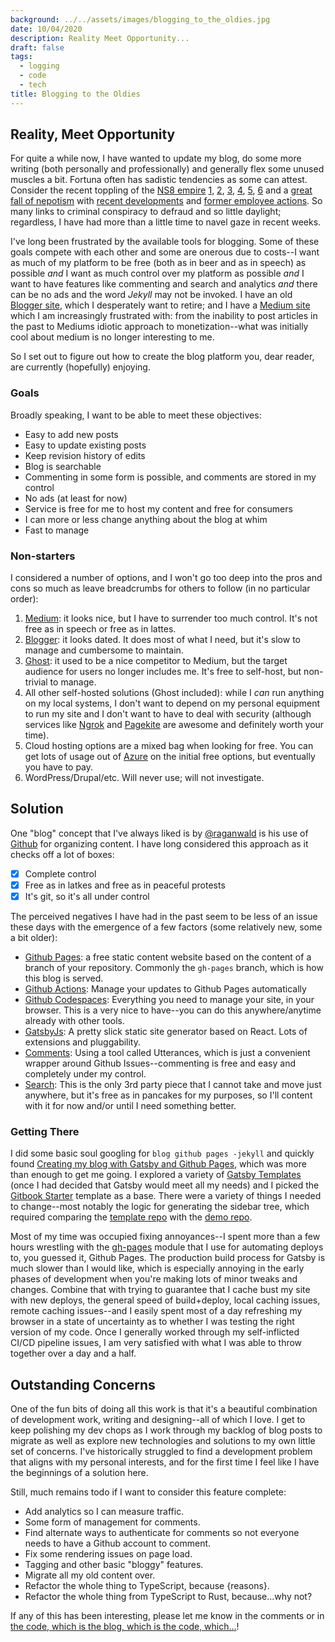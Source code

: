 ```yaml
---
background: ../../assets/images/blogging_to_the_oldies.jpg
date: 10/04/2020
description: Reality Meet Opportunity...
draft: false
tags:
  - logging
  - code
  - tech
title: Blogging to the Oldies
---
```


## Reality, Meet Opportunity

For quite a while now, I have wanted to update my blog, do some more writing (both personally and professionally) and generally flex some unused muscles a bit. Fortuna often has sadistic tendencies as some can attest. Consider the recent toppling of the [NS8 empire](https://www.sec.gov/litigation/litreleases/2020/lr24905.htm) [1](https://www.wsj.com/articles/former-head-of-cyber-fraud-detection-startup-ns8-arrested-on-fraud-charges-11600469207), [2](https://www.pacermonitor.com/public/case/36301258/United_States_Securities_and_Exchange_Commission_v_Rogas_et_al), [3](https://www.forbes.com/sites/davidjeans/2020/09/18/how-a-cyber-fraud-company-ceo-raised-123-million-in-months---and-got-arrested-for-fraud/amp), [4](https://www.reviewjournal.com/business/sec-charges-former-ceo-of-tech-company-with-fraud-2123503/), [5](https://www.justice.gov/usao-sdny/press-release/file/1317641/download), [6](https://www.linkedin.com/pulse/ns8-demonstrates-how-employment-data-can-valuable-richard-stiennon) and a [great fall of nepotism](https://www.formds.com/issuers/ns8-inc) with [recent developments](https://www.justice.gov/usao/justice-101/preliminary-hearing) and [former employee actions](https://www.reviewjournal.com/business/laid-off-workers-sue-tech-company-citing-lack-of-advance-notice-2124501/). So many links to criminal conspiracy to defraud and so little daylight; regardless, I have had more than a little time to navel gaze in recent weeks.

I've long been frustrated by the available tools for blogging. Some of these goals compete with each other and some are onerous due to costs--I want as much of my platform to be free (both as in beer and as in speech) as possible _and_ I want as much control over my platform as possible _and_ I want to have features like commenting and search and analytics _and_ there can be no ads and the word _Jekyll_ may not be invoked. I have an old [Blogger site](https://hiking.luddites.me), which I desperately want to retire; and I have a [Medium site](https://medium.com/@christopher.r.froehlich) which I am increasingly frustrated with: from the inability to post articles in the past to Mediums idiotic approach to monetization--what was initially cool about medium is no longer interesting to me.

So I set out to figure out how to create the blog platform you, dear reader, are currently (hopefully) enjoying.

### Goals

Broadly speaking, I want to be able to meet these objectives:

- Easy to add new posts
- Easy to update existing posts
- Keep revision history of edits
- Blog is searchable
- Commenting in some form is possible, and comments are stored in my control
- No ads (at least for now)
- Service is free for me to host my content and free for consumers
- I can more or less change anything about the blog at whim
- Fast to manage

### Non-starters

I considered a number of options, and I won't go too deep into the pros and cons so much as leave breadcrumbs for others to follow (in no particular order):

1. [Medium](https://medium.com): it looks nice, but I have to surrender too much control. It's not free as in speech or free as in lattes.
1. [Blogger](https://blogger.com): it looks dated. It does most of what I need, but it's slow to manage and cumbersome to maintain.
1. [Ghost](https://ghost.org): it used to be a nice competitor to Medium, but the target audience for users no longer includes me. It's free to self-host, but non-trivial to manage.
1. All other self-hosted solutions (Ghost included): while I _can_ run anything on my local systems, I don't want to depend on my personal equipment to run my site and I don't want to have to deal with security (although services like [Ngrok](https://ngrok.com) and [Pagekite](https://pagekite.net/) are awesome and definitely worth your time).
1. Cloud hosting options are a mixed bag when looking for free. You can get lots of usage out of [Azure](https://azure.com) on the initial free options, but eventually you have to pay.
1. WordPress/Drupal/etc. Will never use; will not investigate.

## Solution

One "blog" concept that I've always liked is by [@raganwald](https://twitter.com/raganwald) is his use of [Github](https://github.com/raganwald/raganwald.github.com/tree/master/_posts) for organizing content. I have long considered this approach as it checks off a lot of boxes:

- [x] Complete control
- [x] Free as in latkes and free as in peaceful protests
- [x] It's git, so it's all under control

The perceived negatives I have had in the past seem to be less of an issue these days with the emergence of a few factors (some relatively new, some a bit older):

- [Github Pages](https://pages.github.com/): a free static content website based on the content of a branch of your repository. Commonly the `gh-pages` branch, which is how this blog is served.
- [Github Actions](https://github.com/features/actions): Manage your updates to Github Pages automatically
- [Github Codespaces](https://github.com/features/codespaces): Everything you need to manage your site, in your browser. This is a very nice to have--you can do this anywhere/anytime already with other tools.
- [GatsbyJs](https://www.gatsbyjs.com/): A pretty slick static site generator based on React. Lots of extensions and pluggability.
- [Comments](https://github.com/utterance/utterances): Using a tool called Utterances, which is just a convenient wrapper around Github Issues--commenting is free and easy and completely under my control.
- [Search](https://www.algolia.com/): This is the only 3rd party piece that I cannot take and move just anywhere, but it's free as in pancakes for my purposes, so I'll content with it for now and/or until I need something better.

### Getting There

I did some basic soul googling for `blog github pages -jekyll` and quickly found [Creating my blog with Gatsby and Github Pages](https://codesandtags.github.io/blog/creating-my-blog-with-gatsby-and-github-pages), which was more than enough to get me going. I explored a variety of [Gatsby Templates](https://www.gatsbyjs.com/starters/?v=2) (once I had decided that Gatsby would meet all my needs) and I picked the [Gitbook Starter](https://www.gatsbyjs.com/starters/hasura/gatsby-gitbook-starter/) template as a base. There were a variety of things I needed to change--most notably the logic for generating the sidebar tree, which required comparing the [template repo](https://github.com/hasura/gatsby-gitbook-starter) with the [demo repo](https://github.com/hasura/learn-graphql/tree/master/tutorials/graphql/intro-graphql/tutorial-site).

Most of my time was occupied fixing annoyances--I spent more than a few hours wrestling with the [gh-pages](https://github.com/tschaub/gh-pages) module that I use for automating deploys to, you guessed it, Github Pages. The production build process for Gatsby is much slower than I would like, which is especially annoying in the early phases of development when you're making lots of minor tweaks and changes. Combine that with trying to guarantee that I cache bust my site with new deploys, the general speed of build+deploy, local caching issues, remote caching issues--and I easily spent most of a day refreshing my browser in a state of uncertainty as to whether I was testing the right version of my code. Once I generally worked through my self-inflicted CI/CD pipeline issues, I am very satisfied with what I was able to throw together over a day and a half.

## Outstanding Concerns

One of the fun bits of doing all this work is that it's a beautiful combination of development work, writing and designing--all of which I love. I get to keep polishing my dev chops as I work through my backlog of blog posts to migrate as well as explore new technologies and solutions to my own little set of concerns. I've historically struggled to find a development problem that aligns with my personal interests, and for the first time I feel like I have the beginnings of a solution here.

Still, much remains todo if I want to consider this feature complete:

- Add analytics so I can measure traffic.
- Some form of management for comments.
- Find alternate ways to authenticate for comments so not everyone needs to have a Github account to comment.
- Fix some rendering issues on page load.
- Tagging and other basic "bloggy" features.
- Migrate all my old content over.
- Refactor the whole thing to TypeScript, because {reasons}.
- Refactor the whole thing from TypeScript to Rust, because...why not?

If any of this has been interesting, please let me know in the comments or in [the code, which is the blog, which is the code, which...](https://github.com/crfroehlich/blog)!
